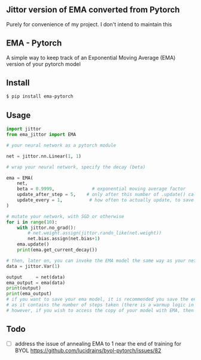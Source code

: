 ## Jittor version of EMA converted from Pytorch
Purely for convenience of my project. I don't intend to
maintain this

## EMA - Pytorch

A simple way to keep track of an Exponential Moving Average (EMA) version of your pytorch model

## Install

```bash
$ pip install ema-pytorch
```

## Usage

```python
import jittor
from ema_jittor import EMA

# your neural network as a pytorch module

net = jittor.nn.Linear(1, 1)

# wrap your neural network, specify the decay (beta)

ema = EMA(
    net,
    beta = 0.9999,              # exponential moving average factor
    update_after_step = 5,    # only after this number of .update() calls will it start updating
    update_every = 1,          # how often to actually update, to save on compute (updates every 10th .update() call)
)

# mutate your network, with SGD or otherwise
for i in range(10):
    with jittor.no_grad():
        # net.weight.assign(jittor.randn_like(net.weight))
        net.bias.assign(net.bias+1)
    ema.update()
    print(ema.get_current_decay())

# then, later on, you can invoke the EMA model the same way as your network
data = jittor.Var(1)

output     = net(data)
ema_output = ema(data)
print(output)
print(ema_output)
# if you want to save your ema model, it is recommended you save the entire wrapper
# as it contains the number of steps taken (there is a warmup logic in there, recommended by @crowsonkb, validated for a number of projects now)
# however, if you wish to access the copy of your model with EMA, then it will live at ema.ema_model
```

## Todo

- [ ] address the issue of annealing EMA to 1 near the end of training for BYOL https://github.com/lucidrains/byol-pytorch/issues/82
